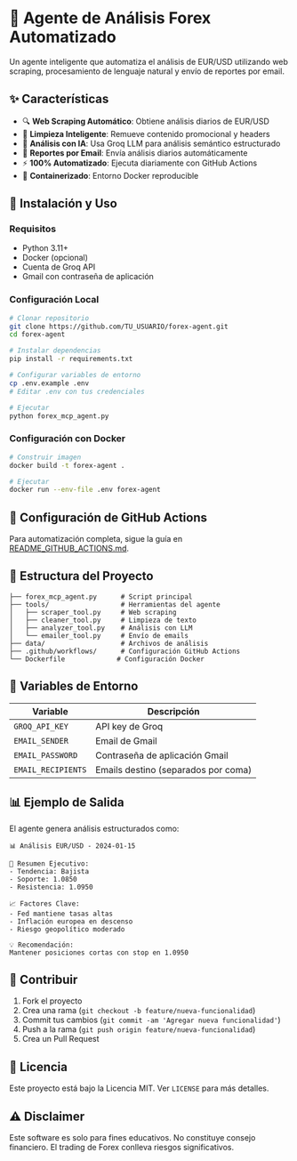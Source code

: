 # 🤖 Agente de Análisis Forex Automatizado

Un agente inteligente que automatiza el análisis de EUR/USD utilizando web scraping, procesamiento de lenguaje natural y envío de reportes por email.

## ✨ Características

- 🔍 **Web Scraping Automático**: Obtiene análisis diarios de EUR/USD
- 🧹 **Limpieza Inteligente**: Remueve contenido promocional y headers
- 🤖 **Análisis con IA**: Usa Groq LLM para análisis semántico estructurado
- 📧 **Reportes por Email**: Envía análisis diarios automáticamente
- ⚡ **100% Automatizado**: Ejecuta diariamente con GitHub Actions
- 🐳 **Containerizado**: Entorno Docker reproducible

## 🚀 Instalación y Uso

### Requisitos
- Python 3.11+
- Docker (opcional)
- Cuenta de Groq API
- Gmail con contraseña de aplicación

### Configuración Local
```bash
# Clonar repositorio
git clone https://github.com/TU_USUARIO/forex-agent.git
cd forex-agent

# Instalar dependencias
pip install -r requirements.txt

# Configurar variables de entorno
cp .env.example .env
# Editar .env con tus credenciales

# Ejecutar
python forex_mcp_agent.py
```

### Configuración con Docker
```bash
# Construir imagen
docker build -t forex-agent .

# Ejecutar
docker run --env-file .env forex-agent
```

## 🔧 Configuración de GitHub Actions

Para automatización completa, sigue la guía en [README_GITHUB_ACTIONS.md](README_GITHUB_ACTIONS.md).

## 📁 Estructura del Proyecto

```
├── forex_mcp_agent.py      # Script principal
├── tools/                  # Herramientas del agente
│   ├── scraper_tool.py     # Web scraping
│   ├── cleaner_tool.py     # Limpieza de texto
│   ├── analyzer_tool.py    # Análisis con LLM
│   └── emailer_tool.py     # Envío de emails
├── data/                   # Archivos de análisis
├── .github/workflows/      # Configuración GitHub Actions
└── Dockerfile             # Configuración Docker
```

## 🔑 Variables de Entorno

| Variable | Descripción |
|----------|-------------|
| `GROQ_API_KEY` | API key de Groq |
| `EMAIL_SENDER` | Email de Gmail |
| `EMAIL_PASSWORD` | Contraseña de aplicación Gmail |
| `EMAIL_RECIPIENTS` | Emails destino (separados por coma) |

## 📊 Ejemplo de Salida

El agente genera análisis estructurados como:

```
📊 Análisis EUR/USD - 2024-01-15

🎯 Resumen Ejecutivo:
- Tendencia: Bajista
- Soporte: 1.0850
- Resistencia: 1.0950

📈 Factores Clave:
- Fed mantiene tasas altas
- Inflación europea en descenso
- Riesgo geopolítico moderado

💡 Recomendación:
Mantener posiciones cortas con stop en 1.0950
```

## 🤝 Contribuir

1. Fork el proyecto
2. Crea una rama (`git checkout -b feature/nueva-funcionalidad`)
3. Commit tus cambios (`git commit -am 'Agregar nueva funcionalidad'`)
4. Push a la rama (`git push origin feature/nueva-funcionalidad`)
5. Crea un Pull Request

## 📄 Licencia

Este proyecto está bajo la Licencia MIT. Ver `LICENSE` para más detalles.

## ⚠️ Disclaimer

Este software es solo para fines educativos. No constituye consejo financiero. El trading de Forex conlleva riesgos significativos. 